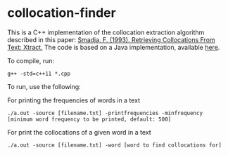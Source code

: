 # collocation-finder

This is a C++ implementation of the collocation extraction algorithm described in this paper: [Smadja, F. (1993). Retrieving Collocations From Text: Xtract.](https://www.semanticscholar.org/paper/Retrieving-Collocations-from-Text%3A-Xtract-Smadja/9693056ac1d845a7a1537774fcd758bb14909694) The code is based on a Java implementation, available [here](https://github.com/aag/jxtract).

To compile, run:
```
g++ -std=c++11 *.cpp
```

To run, use the following:

For printing the frequencies of words in a text
```
./a.out -source [filename.txt] -printfrequencies -minfrequency [minimum word frequency to be printed, default: 500]
```

For print the collocations of a given word in a text
```
./a.out -source [filename.txt] -word [word to find collocations for]
```
